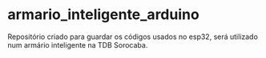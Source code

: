 # armario_inteligente_arduino

Repositório criado para guardar os códigos usados no esp32, será utilizado num armário inteligente na TDB Sorocaba.
